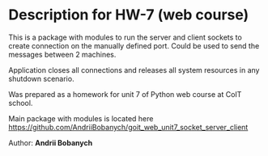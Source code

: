 # Description for HW-7 (web course)

This is a package with modules to run the server and client sockets 
to create connection on the manually defined port.
Could be used to send the messages between 2 machines.

Application closes all connections 
and releases all system resources in any shutdown scenario.

Was prepared as a homework for unit 7 of Python web course at CoIT school.

Main package with modules is located here  
https://github.com/AndriiBobanych/goit_web_unit7_socket_server_client


Author: <b>Andrii Bobanych<b>